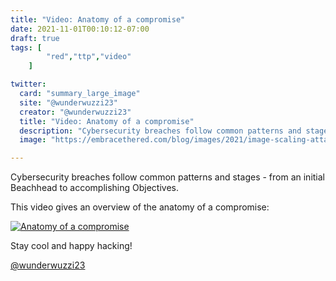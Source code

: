 ```yaml
---
title: "Video: Anatomy of a compromise"
date: 2021-11-01T00:10:12-07:00
draft: true
tags: [
        "red","ttp","video"
    ]

twitter:
  card: "summary_large_image"
  site: "@wunderwuzzi23"
  creator: "@wunderwuzzi23"
  title: "Video: Anatomy of a compromise"
  description: "Cybersecurity breaches follow common patterns and stages - from an initial Beachhead to accomplishing Objectives."
  image: "https://embracethered.com/blog/images/2021/image-scaling-attacks.png"

---
```


Cybersecurity breaches follow common patterns and stages - from an initial Beachhead to accomplishing Objectives.

This video gives an overview of the anatomy of a compromise:

[![Anatomy of a compromise](/blog/images/2021/anatomy-of-compromise.png)](https://www.youtube.com/watch?v=QzwLCTiAsDk)


Stay cool and happy hacking!

[@wunderwuzzi23](https://twitter.com/wunderwuzzi23)